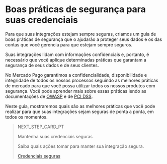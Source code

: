 # Boas práticas de segurança para suas credenciais

Para que suas integrações estejam sempre seguras, criamos um guia de boas práticas de segurança que o ajudarão a proteger seus dados e os das contas que você gerencia para que estejam sempre seguros.

Suas integrações lidam com informações confidenciais e, portanto, é necessário que você aplique determinadas práticas que garantam a segurança de seus dados e de seus clientes.

No Mercado Pago garantimos a confidencialidade, disponibilidade e integridade de todos os nossos processos seguindo as melhores práticas de mercado para que você possa utilizar todos os nossos produtos com segurança. Você pode aprender mais sobre essas práticas lendo as documentações de [OWASP](https://www.mercadopago[FAKER][URL][DOMAIN]/developers/pt/guides/security/owasp) e de [PCI DSS](https://www.mercadopago[FAKER][URL][DOMAIN]/developers/pt/guides/security/pci).

Neste guia, mostraremos quais são as melhores práticas que você pode realizar para que suas integrações sejam seguras de ponta a ponta, em todos os momentos.

> NEXT_STEP_CARD_PT
>
> Mantenha suas credenciais seguras
>
> Saiba quais ações tomar para manter sua integração segura.
>
> [Credenciais seguras](https://www.mercadopago[FAKER][URL][DOMAIN]/developers/pt/guides/best-practices/safety-for-your-credentials/safe-credentials)
